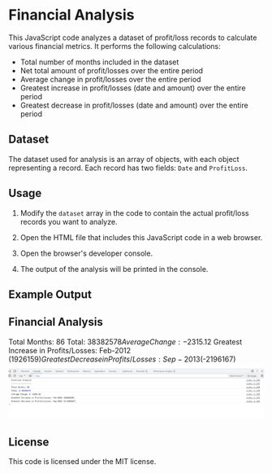 # Financial Analysis

This JavaScript code analyzes a dataset of profit/loss records to calculate various financial metrics. It performs the following calculations:

- Total number of months included in the dataset
- Net total amount of profit/losses over the entire period
- Average change in profit/losses over the entire period
- Greatest increase in profit/losses (date and amount) over the entire period
- Greatest decrease in profit/losses (date and amount) over the entire period

## Dataset

The dataset used for analysis is an array of objects, with each object representing a record. Each record has two fields: `Date` and `ProfitLoss`.

## Usage

1. Modify the `dataset` array in the code to contain the actual profit/loss records you want to analyze.

2. Open the HTML file that includes this JavaScript code in a web browser.

3. Open the browser's developer console.

4. The output of the analysis will be printed in the console.

## Example Output

## Financial Analysis

Total Months: 86
Total: $38382578
Average Change: -$2315.12
Greatest Increase in Profits/Losses: Feb-2012 ($1926159)
Greatest Decrease in Profits/Losses: Sep-2013 ($-2196167)
![Screenshot](./images/Screenshot%202023-07-18%20051531.png)

## License

This code is licensed under the MIT license.
